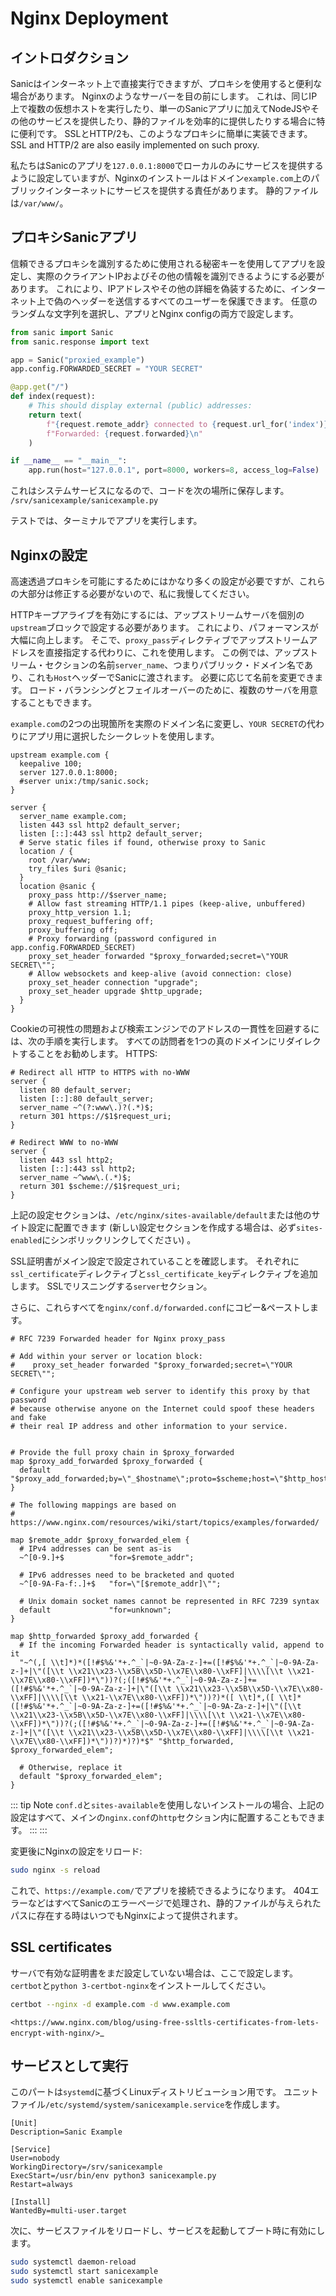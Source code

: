 # Nginx Deployment

## イントロダクション


Sanicはインターネット上で直接実行できますが、プロキシを使用すると便利な場合があります。 Nginxのようなサーバーを目の前にします。 これは、同じIP上で複数の仮想ホストを実行したり、単一のSanicアプリに加えてNodeJSやその他のサービスを提供したり、静的ファイルを効率的に提供したりする場合に特に便利です。 SSLとHTTP/2も、このようなプロキシに簡単に実装できます。 SSL and HTTP/2 are also easily implemented on such proxy.

私たちはSanicのアプリを`127.0.0.1:8000`でローカルのみにサービスを提供するように設定していますが、Nginxのインストールはドメイン`example.com`上のパブリックインターネットにサービスを提供する責任があります。 静的ファイルは`/var/www/`。


## プロキシSanicアプリ

信頼できるプロキシを識別するために使用される秘密キーを使用してアプリを設定し、実際のクライアントIPおよびその他の情報を識別できるようにする必要があります。 これにより、IPアドレスやその他の詳細を偽装するために、インターネット上で偽のヘッダーを送信するすべてのユーザーを保護できます。 任意のランダムな文字列を選択し、アプリとNginx configの両方で設定します。

```python
from sanic import Sanic
from sanic.response import text

app = Sanic("proxied_example")
app.config.FORWARDED_SECRET = "YOUR SECRET"

@app.get("/")
def index(request):
    # This should display external (public) addresses:
    return text(
        f"{request.remote_addr} connected to {request.url_for('index')}\n"
        f"Forwarded: {request.forwarded}\n"
    )

if __name__ == "__main__":
    app.run(host="127.0.0.1", port=8000, workers=8, access_log=False)
```

これはシステムサービスになるので、コードを次の場所に保存します。 `/srv/sanicexample/sanicexample.py`

テストでは、ターミナルでアプリを実行します。

## Nginxの設定

高速透過プロキシを可能にするためにはかなり多くの設定が必要ですが、これらの大部分は修正する必要がないので、私に我慢してください。

HTTPキープアライブを有効にするには、アップストリームサーバを個別の`upstream`ブロックで設定する必要があります。 これにより、パフォーマンスが大幅に向上します。 そこで、`proxy_pass`ディレクティブでアップストリームアドレスを直接指定する代わりに、これを使用します。 この例では、アップストリーム・セクションの名前`server_name`、つまりパブリック・ドメイン名であり、これも`Host`ヘッダーでSanicに渡されます。 必要に応じて名前を変更できます。 ロード・バランシングとフェイルオーバーのために、複数のサーバを用意することもできます。

`example.com`の2つの出現箇所を実際のドメイン名に変更し、`YOUR SECRET`の代わりにアプリ用に選択したシークレットを使用します。

```nginx
upstream example.com {
  keepalive 100;
  server 127.0.0.1:8000;
  #server unix:/tmp/sanic.sock;
}

server {
  server_name example.com;
  listen 443 ssl http2 default_server;
  listen [::]:443 ssl http2 default_server;
  # Serve static files if found, otherwise proxy to Sanic
  location / {
    root /var/www;
    try_files $uri @sanic;
  }
  location @sanic {
    proxy_pass http://$server_name;
    # Allow fast streaming HTTP/1.1 pipes (keep-alive, unbuffered)
    proxy_http_version 1.1;
    proxy_request_buffering off;
    proxy_buffering off;
    # Proxy forwarding (password configured in app.config.FORWARDED_SECRET)
    proxy_set_header forwarded "$proxy_forwarded;secret=\"YOUR SECRET\"";
    # Allow websockets and keep-alive (avoid connection: close)
    proxy_set_header connection "upgrade";
    proxy_set_header upgrade $http_upgrade;
  }
}
```

Cookieの可視性の問題および検索エンジンでのアドレスの一貫性を回避するには、次の手順を実行します。 すべての訪問者を1つの真のドメインにリダイレクトすることをお勧めします。 HTTPS:

```nginx
# Redirect all HTTP to HTTPS with no-WWW
server {
  listen 80 default_server;
  listen [::]:80 default_server;
  server_name ~^(?:www\.)?(.*)$;
  return 301 https://$1$request_uri;
}

# Redirect WWW to no-WWW
server {
  listen 443 ssl http2;
  listen [::]:443 ssl http2;
  server_name ~^www\.(.*)$;
  return 301 $scheme://$1$request_uri;
}
```

上記の設定セクションは、`/etc/nginx/sites-available/default`または他のサイト設定に配置できます (新しい設定セクションを作成する場合は、必ず`sites-enabled`にシンボリックリンクしてください) 。

SSL証明書がメイン設定で設定されていることを確認します。 それぞれに`ssl_certificate`ディレクティブと`ssl_certificate_key`ディレクティブを追加します。 SSLでリスニングする`server`セクション。

さらに、これらすべてを`nginx/conf.d/forwarded.conf`にコピー&ペーストします。

```nginx
# RFC 7239 Forwarded header for Nginx proxy_pass

# Add within your server or location block:
#    proxy_set_header forwarded "$proxy_forwarded;secret=\"YOUR SECRET\"";

# Configure your upstream web server to identify this proxy by that password
# because otherwise anyone on the Internet could spoof these headers and fake
# their real IP address and other information to your service.


# Provide the full proxy chain in $proxy_forwarded
map $proxy_add_forwarded $proxy_forwarded {
  default "$proxy_add_forwarded;by=\"_$hostname\";proto=$scheme;host=\"$http_host\";path=\"$request_uri\"";
}

# The following mappings are based on
# https://www.nginx.com/resources/wiki/start/topics/examples/forwarded/

map $remote_addr $proxy_forwarded_elem {
  # IPv4 addresses can be sent as-is
  ~^[0-9.]+$          "for=$remote_addr";

  # IPv6 addresses need to be bracketed and quoted
  ~^[0-9A-Fa-f:.]+$   "for=\"[$remote_addr]\"";

  # Unix domain socket names cannot be represented in RFC 7239 syntax
  default             "for=unknown";
}

map $http_forwarded $proxy_add_forwarded {
  # If the incoming Forwarded header is syntactically valid, append to it
  "~^(,[ \\t]*)*([!#$%&'*+.^_`|~0-9A-Za-z-]+=([!#$%&'*+.^_`|~0-9A-Za-z-]+|\"([\\t \\x21\\x23-\\x5B\\x5D-\\x7E\\x80-\\xFF]|\\\\[\\t \\x21-\\x7E\\x80-\\xFF])*\"))?(;([!#$%&'*+.^_`|~0-9A-Za-z-]+=([!#$%&'*+.^_`|~0-9A-Za-z-]+|\"([\\t \\x21\\x23-\\x5B\\x5D-\\x7E\\x80-\\xFF]|\\\\[\\t \\x21-\\x7E\\x80-\\xFF])*\"))?)*([ \\t]*,([ \\t]*([!#$%&'*+.^_`|~0-9A-Za-z-]+=([!#$%&'*+.^_`|~0-9A-Za-z-]+|\"([\\t \\x21\\x23-\\x5B\\x5D-\\x7E\\x80-\\xFF]|\\\\[\\t \\x21-\\x7E\\x80-\\xFF])*\"))?(;([!#$%&'*+.^_`|~0-9A-Za-z-]+=([!#$%&'*+.^_`|~0-9A-Za-z-]+|\"([\\t \\x21\\x23-\\x5B\\x5D-\\x7E\\x80-\\xFF]|\\\\[\\t \\x21-\\x7E\\x80-\\xFF])*\"))?)*)?)*$" "$http_forwarded, $proxy_forwarded_elem";

  # Otherwise, replace it
  default "$proxy_forwarded_elem";
}
```

::: tip Note `conf.d`と`sites-available`を使用しないインストールの場合、上記の設定はすべて、メインの`nginx.conf`の`http`セクション内に配置することもできます。 :::
:::

変更後にNginxの設定をリロード:

```bash
sudo nginx -s reload
```

これで、`https://example.com/`でアプリを接続できるようになります。 404エラーなどはすべてSanicのエラーページで処理され、静的ファイルが与えられたパスに存在する時はいつでもNginxによって提供されます。

## SSL certificates

サーバで有効な証明書をまだ設定していない場合は、ここで設定します。 `certbot`と`python 3-certbot-nginx`をインストールしてください。

```bash
certbot --nginx -d example.com -d www.example.com
```

`<https://www.nginx.com/blog/using-free-ssltls-certificates-from-lets-encrypt-with-nginx/>`_

## サービスとして実行

このパートは`systemd`に基づくLinuxディストリビューション用です。 ユニットファイル`/etc/systemd/system/sanicexample.service`を作成します。

```text
[Unit]
Description=Sanic Example

[Service]
User=nobody
WorkingDirectory=/srv/sanicexample
ExecStart=/usr/bin/env python3 sanicexample.py
Restart=always

[Install]
WantedBy=multi-user.target
```

次に、サービスファイルをリロードし、サービスを起動してブート時に有効にします。

```bash
sudo systemctl daemon-reload
sudo systemctl start sanicexample
sudo systemctl enable sanicexample
```
